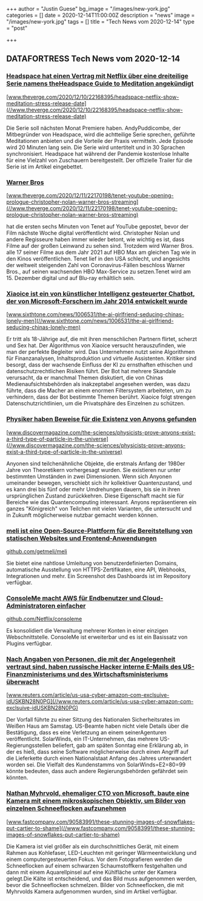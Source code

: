 +++
author = "Justin Guese"
bg_image = "/images/new-york.jpg"
categories = []
date = 2020-12-14T11:00:00Z
description = "news"
image = "/images/new-york.jpg"
tags = []
title = "Tech News vom 2020-12-14"
type = "post"

+++

        
## DATAFORTRESS Tech News vom 2020-12-14



### [Headspace hat einen Vertrag mit Netflix über eine dreiteilige Serie namens theHeadspace Guide to Meditation angekündigt](//www.theverge.com/2020/12/10/22168395/headspace-netflix-show-meditation-stress-release-date)


[www.theverge.com/2020/12/10/22168395/headspace-netflix-show-meditation-stress-release-date](//www.theverge.com/2020/12/10/22168395/headspace-netflix-show-meditation-stress-release-date)


Die Serie soll nächsten Monat Premiere haben. AndyPuddicombe, der Mitbegründer von Headspace, wird die achtteilige Serie sprechen, geführte Meditationen anbieten und die Vorteile der Praxis vermitteln. Jede Episode wird 20 Minuten lang sein. Die Serie wird untertitelt und in 30 Sprachen synchronisiert. Headspace hat während der Pandemie kostenlose Inhalte für eine Vielzahl von Zuschauern bereitgestellt. Der offizielle Trailer für die Serie ist im Artikel eingebettet.


### [Warner Bros](//www.theverge.com/2020/12/11/22170198/tenet-youtube-opening-prologue-christopher-nolan-warner-bros-streaming)


[www.theverge.com/2020/12/11/22170198/tenet-youtube-opening-prologue-christopher-nolan-warner-bros-streaming](//www.theverge.com/2020/12/11/22170198/tenet-youtube-opening-prologue-christopher-nolan-warner-bros-streaming)


hat die ersten sechs Minuten von Tenet auf YouTube gepostet, bevor der Film nächste Woche digital veröffentlicht wird. Christopher Nolan und andere Regisseure haben immer wieder betont, wie wichtig es ist, dass Filme auf der großen Leinwand zu sehen sind. Trotzdem wird Warner Bros. alle 17 seiner Filme aus dem Jahr 2021 auf HBO Max am gleichen Tag wie in den Kinos veröffentlichen. Tenet lief in den USA schlecht, und angesichts der weltweit steigenden Zahl von Coronavirus-Fällen beschloss Warner Bros., auf seinen wachsenden HBO Max-Service zu setzen.Tenet wird am 15. Dezember digital und auf Blu-ray erhältlich sein.


### [Xiaoice ist ein von künstlicher Intelligenz gesteuerter Chatbot, der von Microsoft-Forschern im Jahr 2014 entwickelt wurde](//www.sixthtone.com/news/1006531/the-ai-girlfriend-seducing-chinas-lonely-men)


[www.sixthtone.com/news/1006531/the-ai-girlfriend-seducing-chinas-lonely-men](//www.sixthtone.com/news/1006531/the-ai-girlfriend-seducing-chinas-lonely-men)


Er tritt als 18-Jährige auf, die mit ihren menschlichen Partnern flirtet, scherzt und Sex hat. Der Algorithmus von Xiaoice versucht herauszufinden, wie man der perfekte Begleiter wird. Das Unternehmen nutzt seine Algorithmen für Finanzanalysen, Inhaltsproduktion und virtuelle Assistenten. Kritiker sind besorgt, dass der wachsende Einfluss der KI zu ernsthaften ethischen und datenschutzrechtlichen Risiken führt. Der Bot hat mehrere Skandale verursacht, da er manchmal Themen diskutiert, die von Chinas Medienaufsichtsbehörden als inakzeptabel angesehen werden, was dazu führte, dass die Macher an einem enormen Filtersystem arbeiteten, um zu verhindern, dass der Bot bestimmte Themen berührt. Xiaoice folgt strengen Datenschutzrichtlinien, um die Privatsphäre des Einzelnen zu schützen.


### [Physiker haben Beweise für die Existenz von Anyons gefunden](//www.discovermagazine.com/the-sciences/physicists-prove-anyons-exist-a-third-type-of-particle-in-the-universe)


[www.discovermagazine.com/the-sciences/physicists-prove-anyons-exist-a-third-type-of-particle-in-the-universe](//www.discovermagazine.com/the-sciences/physicists-prove-anyons-exist-a-third-type-of-particle-in-the-universe)


Anyonen sind teilchenähnliche Objekte, die erstmals Anfang der 1980er Jahre von Theoretikern vorhergesagt wurden. Sie existieren nur unter bestimmten Umständen in zwei Dimensionen. Wenn sich Anyonen umeinander bewegen, verschiebt sich ihr kollektiver Quantenzustand, und es kann drei bis fünf oder mehr Umdrehungen dauern, bis sie in ihren ursprünglichen Zustand zurückkehren. Diese Eigenschaft macht sie für Bereiche wie das Quantencomputing interessant. Anyons repräsentieren ein ganzes "Königreich" von Teilchen mit vielen Varianten, die untersucht und in Zukunft möglicherweise nutzbar gemacht werden können.


### [meli ist eine Open-Source-Plattform für die Bereitstellung von statischen Websites und Frontend-Anwendungen](//github.com/getmeli/meli)


[github.com/getmeli/meli](//github.com/getmeli/meli)


Sie bietet eine nahtlose Umleitung von benutzerdefinierten Domains, automatische Ausstellung von HTTPS-Zertifikaten, eine API, Webhooks, Integrationen und mehr. Ein Screenshot des Dashboards ist im Repository verfügbar.


### [ConsoleMe macht AWS für Endbenutzer und Cloud-Administratoren einfacher](//github.com/Netflix/consoleme)


[github.com/Netflix/consoleme](//github.com/Netflix/consoleme)


Es konsolidiert die Verwaltung mehrerer Konten in einer einzigen Webschnittstelle. ConsoleMe ist erweiterbar und es ist ein Basissatz von Plugins verfügbar.


### [Nach Angaben von Personen, die mit der Angelegenheit vertraut sind, haben russische Hacker interne E-Mails des US-Finanzministeriums und des Wirtschaftsministeriums überwacht](//www.reuters.com/article/us-usa-cyber-amazon-com-exclsuive-idUSKBN28N0PG)


[www.reuters.com/article/us-usa-cyber-amazon-com-exclsuive-idUSKBN28N0PG](//www.reuters.com/article/us-usa-cyber-amazon-com-exclsuive-idUSKBN28N0PG)


Der Vorfall führte zu einer Sitzung des Nationalen Sicherheitsrates im Weißen Haus am Samstag. US-Beamte haben nicht viele Details über die Bestätigung, dass es eine Verletzung an einem seinerAgenturen veröffentlicht. SolarWinds, ein IT-Unternehmen, das mehrere US-Regierungsstellen beliefert, gab am späten Sonntag eine Erklärung ab, in der es hieß, dass seine Software möglicherweise durch einen Angriff auf die Lieferkette durch einen Nationalstaat Anfang des Jahres unterwandert worden sei. Die Vielfalt des Kundenstamms von SolarWinds=E2=80=99 könnte bedeuten, dass auch andere Regierungsbehörden gefährdet sein könnten.


### [Nathan Myhrvold, ehemaliger CTO von Microsoft, baute eine Kamera mit einem mikroskopischen Objektiv, um Bilder von einzelnen Schneeflocken aufzunehmen](//www.fastcompany.com/90583991/these-stunning-images-of-snowflakes-put-cartier-to-shame)


[www.fastcompany.com/90583991/these-stunning-images-of-snowflakes-put-cartier-to-shame](//www.fastcompany.com/90583991/these-stunning-images-of-snowflakes-put-cartier-to-shame)


Die Kamera ist viel größer als ein durchschnittliches Gerät, mit einem Rahmen aus Kohlefaser, LED-Leuchten mit geringer Wärmeentwicklung und einem computergesteuerten Fokus. Vor dem Fotografieren werden die Schneeflocken auf einem schwarzen Schaumstoffkern festgehalten und dann mit einem Aquarellpinsel auf eine Kühlfläche unter der Kamera gelegt.Die Kälte ist entscheidend, und das Bild muss aufgenommen werden, bevor die Schneeflocken schmelzen. Bilder von Schneeflocken, die mit Myhrvolds Kamera aufgenommen wurden, sind im Artikel verfügbar.